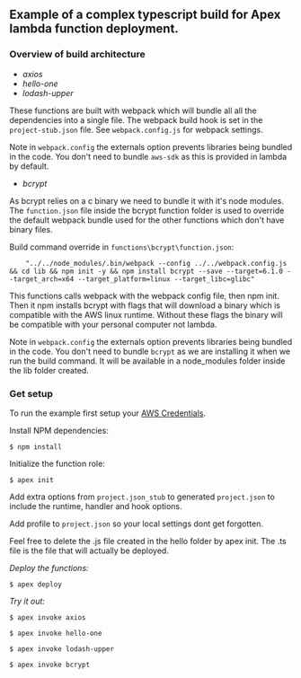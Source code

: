 ## Example of a complex typescript build for Apex lambda function deployment.

### Overview of build architecture

- *axios*
- *hello-one*
- *lodash-upper*

These functions are built with webpack which will bundle all all the dependencies into a single file. The webpack build hook is set in the `project-stub.json` file. See `webpack.config.js` for webpack settings.

Note in `webpack.config` the externals option prevents libraries being bundled in the code. You don't need to bundle `aws-sdk` as this is provided in lambda by default.

- *bcrypt*

As bcrypt relies on a c binary we need to bundle it with it's node modules. The `function.json` file inside the bcrypt function folder is used to override the default webpack bundle used for the other functions which don't have binary files.

Build command override in `functions\bcrypt\function.json`:

```
    "../../node_modules/.bin/webpack --config ../../webpack.config.js && cd lib && npm init -y && npm install bcrypt --save --target=6.1.0 --target_arch=x64 --target_platform=linux --target_libc=glibc"
```

This functions calls webpack with the webpack config file, then npm init. Then it npm installs bcrypt with flags that will download a binary which is compatible with the AWS linux runtime. Without these flags the binary will be compatible with your personal computer not lambda.

Note in `webpack.config` the externals option prevents libraries being bundled in the code. You don't need to bundle `bcrypt` as we are installing it when we run the build command. It will be available in a node_modules folder inside the lib folder created.

### Get setup

To run the example first setup your [AWS Credentials](http://apex.run/#aws-credentials).

Install NPM dependencies:

```
$ npm install
```

Initialize the function role:
```
$ apex init
```

Add extra options from `project.json_stub` to generated `project.json` to include the runtime, handler and hook options.

Add profile to `project.json` so your local settings dont get forgotten.

Feel free to delete the .js file created in the hello folder by apex init. The .ts file is the file that will actually be deployed.

*Deploy the functions:*

```
$ apex deploy
```

*Try it out:*

```
$ apex invoke axios
```

```
$ apex invoke hello-one
```

```
$ apex invoke lodash-upper
```

```
$ apex invoke bcrypt
```
